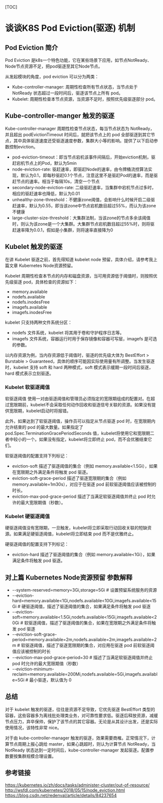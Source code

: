 <!-- toc -->
[TOC]
# 谈谈K8S Pod Eviction(驱逐) 机制
## Pod Eviction 简介
Pod Eviction 是k8s一个特色功能，它在某些场景下应用，如节点NotReady、Node节点资源不足，把pod驱逐至其它Node节点。

从发起模块的角度，pod eviction 可以分为两类：

- Kube-controller-manager: 周期性检查所有节点状态，当节点处于 NotReady 状态超过一段时间后，驱逐该节点上所有 pod。
- Kubelet: 周期性检查本节点资源，当资源不足时，按照优先级驱逐部分 pod。

## Kube-controller-manger 触发的驱逐
Kube-controller-manager 周期性检查节点状态，每当节点状态为 NotReady，并且超出 podEvictionTimeout 时间后，就把该节点上的 pod 全部驱逐到其它节点，其中具体驱逐速度还受驱逐速度参数，集群大小等的影响。提供了以下启动参数控制eviction。

- pod-eviction-timeout：即当节点宕机该事件间隔后，开始eviction机制，驱赶宕机节点上的Pod，默认为5min
- node-eviction-rate: 驱赶速率，即驱赶Node的速率，由令牌桶流控算法实现，默认为0.1，即每秒驱赶0.1个节点，注意这里不是驱赶Pod的速率，而是驱赶节点的速率。相当于每隔10s，清空一个节点
- secondary-node-eviction-rate: 二级驱赶速率，当集群中宕机节点过多时，相应的驱赶速率也降低，默认为0.01
- unhealthy-zone-threshold：不健康zone阈值，会影响什么时候开启二级驱赶速率，默认为0.55，即当该zone中节点宕机数目超过55%，而认为该zone不健康
- large-cluster-size-threshold：大集群法制，当该zone的节点多余该阈值时，则认为该zone是一个大集群。大集群节点宕机数目超过55%时，则将驱赶速率降为0.0.1，假如是小集群，则将速率直接降为0

## Kubelet 触发的驱逐
在讲 Kubelet 驱逐之前，首先得知道 kubelet node 预留，具体介绍，请参考我上篇文章 Kubernetes Node资源预留。

Kubelet 周期性检查本节点的内存和磁盘资源，当可用资源低于阈值时，则按照优先级驱逐 pod，具体检查的资源如下：

- memory.available
- nodefs.available
- nodefs.inodesFree
- imagefs.available
- imagefs.inodesFree

kubelet 只支持两种文件系统分区：

- nodefs 文件系统，kubelet 将其用于卷和守护程序日志等。
- imagefs 文件系统，容器运行时用于保存镜像和容器可写层，imagefs 是可选的参数。

以内存资源为例，当内存资源低于阈值时，驱逐的优先级大体为 BestEffort > Burstable > Guaranteed，具体的顺序可能因实际使用量有所调整。当发生驱逐时，kubelet 支持 soft 和 hard 两种模式，soft 模式表示缓期一段时间后驱逐，hard 模式表示立刻驱逐。

### Kubelet 软驱逐阈值
软驱逐阈值 使用一对由驱逐阈值和管理员必须指定的宽限期组成的配置对。在超过宽限期前，kubelet不会采取任何动作回收和驱逐信号关联的资源。如果没有提供宽限期，kubelet启动时将报错。

此外，如果达到了软驱逐阈值，操作员可以指定从节点驱逐 pod 时，在宽限期内允许结束的 pod 的最大数量。如果指定了 pod.Spec.TerminationGracePeriodSeconds 值，kubelet将使用它和宽限期二者中较小的一个。如果没有指定，kubelet将立即终止 pod，而不会优雅结束它们。

软驱逐阈值的配置支持下列标记：

- eviction-soft 描述了驱逐阈值的集合（例如 memory.available<1.5Gi），如果在宽限期之外满足条件将触发 pod 驱逐。
- eviction-soft-grace-period 描述了驱逐宽限期的集合（例如 memory.available=1m30s），对应于在驱逐 pod 前软驱逐阈值应该被控制的时长。
- eviction-max-pod-grace-period 描述了当满足软驱逐阈值并终止 pod 时允许的最大宽限期值（秒数）。

### Kubelet 硬驱逐阈值
硬驱逐阈值没有宽限期，一旦触发，kubelet将立即采取行动回收关联的短缺资源。如果满足硬驱逐阈值，kubelet将立即结束 pod 而不是优雅终止。

硬驱逐阈值的配置支持下列标记：

- eviction-hard 描述了驱逐阈值的集合（例如 memory.available<1Gi），如果满足条件将触发 pod 驱逐。

## 对上篇 Kubernetes Node资源预留 参数解释
- --system-reserved=memory=3Gi,storage=5Gi # 设置预留系统服务的资源
- --eviction-hard=memory.available<1Gi,nodefs.available<10Gi,imagefs.available<15Gi # 硬驱逐阈值，描述了驱逐阈值的集合，如果满足条件将触发 pod 驱逐
- --eviction-soft=memory.available<1.5Gi,nodefs.available<15Gi,imagefs.available<20Gi # 软驱逐阈值，描述了驱逐阈值的集合，如果在宽限期之外满足条件将触发 pod 驱逐
- --eviction-soft-grace-period=memory.available=2m,nodefs.available=2m,imagefs.available=2m # 软驱逐阈值，描述了驱逐宽限期的集合，对应用在驱逐 pod 前软驱逐阈值应该被控制的时长
- --eviction-max-pod-grace-period=30 # 描述了当满足软驱逐阈值并终止 pod 时允许的最大宽限期值（秒数）
- --eviction-minimum-reclaim=memory.available=200Mi,nodefs.available=5Gi,imagefs.available=5Gi # 最小驱逐，默认值为 0

## 总结
对于 kubelet 触发的驱逐，往往是资源不足导致，它优先驱逐 BestEffort 类型的容器，这些容器多为离线批处理类业务，对可靠性要求低。驱逐后释放资源，减缓节点压力，弃卒保帅，保护了该节点的其它容器。无论是从其设计出发，还是实际使用情况，该特性非常 nice。

对于由 kube-controller-manager 触发的驱逐，效果需要商榷。正常情况下，计算节点周期上报心跳给 master，如果心跳超时，则认为计算节点 NotReady，当 NotReady 状态达到一定时间后，kube-controller-manager 发起驱逐。配置参数要按集群规模合理设置。

## 参考链接
https://kubernetes.io/zh/docs/tasks/administer-cluster/out-of-resource/
http://wsfdl.com/kubernetes/2018/05/15/node_eviction.html
https://blog.csdn.net/redenval/article/details/84237654